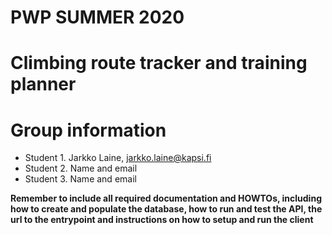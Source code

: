 # PWP SUMMER 2020
# Climbing route tracker and training planner
# Group information
* Student 1. Jarkko Laine, jarkko.laine@kapsi.fi
* Student 2. Name and email
* Student 3. Name and email

__Remember to include all required documentation and HOWTOs, including how to create and populate the database, how to run and test the API, the url to the entrypoint and instructions on how to setup and run the client__


